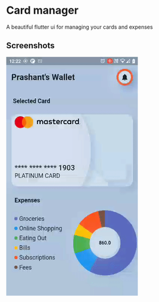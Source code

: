 
# Card manager 

A beautiful flutter ui for managing your cards and expenses





## Screenshots

![App Screenshot](https://github.com/prashantsachan98/card_manager/blob/master/screenshot/card.gif)

